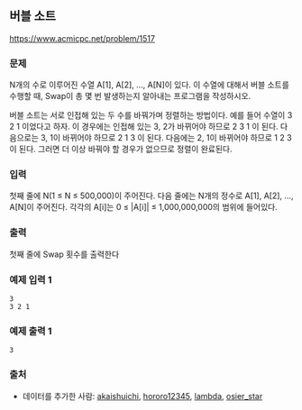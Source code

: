 ## 버블 소트

https://www.acmicpc.net/problem/1517

### 문제

N개의 수로 이루어진 수열 A[1], A[2], …, A[N]이 있다. 이 수열에 대해서 버블 소트를 수행할 때, Swap이 총 몇 번 발생하는지 알아내는 프로그램을 작성하시오.

버블 소트는 서로 인접해 있는 두 수를 바꿔가며 정렬하는 방법이다. 예를 들어 수열이 3 2 1 이었다고 하자. 이 경우에는 인접해 있는 3, 2가 바뀌어야 하므로 2 3 1 이 된다. 다음으로는 3, 1이 바뀌어야 하므로 2 1 3 이 된다. 다음에는 2, 1이 바뀌어야 하므로 1 2 3 이 된다. 그러면 더 이상 바꿔야 할 경우가 없으므로 정렬이 완료된다.

### 입력

첫째 줄에 N(1 ≤ N ≤ 500,000)이 주어진다. 다음 줄에는 N개의 정수로 A[1], A[2], …, A[N]이 주어진다. 각각의 A[i]는 0 ≤ |A[i]| ≤ 1,000,000,000의 범위에 들어있다.

### 출력

첫째 줄에 Swap 횟수를 출력한다

### 예제 입력 1

```
3
3 2 1

```

### 예제 출력 1

```
3

```

### 출처

- 데이터를 추가한 사람: [akaishuichi](https://www.acmicpc.net/user/akaishuichi), [hororo12345](https://www.acmicpc.net/user/hororo12345), [lambda](https://www.acmicpc.net/user/lambda), [osier_star](https://www.acmicpc.net/user/osier_star)
